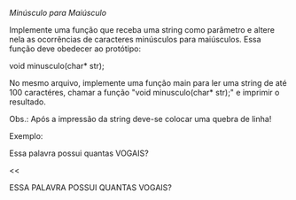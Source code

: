 *Minúsculo para Maiúsculo*

Implemente uma função que receba uma string como parâmetro e altere nela as ocorrências de caracteres minúsculos para maiúsculos. Essa função deve obedecer ao protótipo:

void minusculo(char* str);

No mesmo arquivo, implemente uma função main para ler uma string de até 100 caractéres, chamar a função "void minusculo(char* str);" e imprimir o resultado.

Obs.: Após a impressão da string deve-se colocar uma quebra de linha!  

Exemplo:

>>

Essa palavra possui quantas VOGAIS?

<<

ESSA PALAVRA POSSUI QUANTAS VOGAIS?